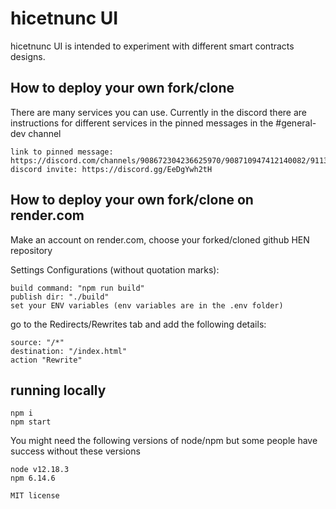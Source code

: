 # hicetnunc UI

hicetnunc UI is intended to experiment with different smart contracts designs.

## How to deploy your own fork/clone
There are many services you can use. Currently in the discord there are instructions for different services in the pinned messages in the #general-dev channel

```
link to pinned message: https://discord.com/channels/908672304236625970/908710947412140082/911347676258369597
discord invite: https://discord.gg/EeDgYwh2tH
```
## How to deploy your own fork/clone on render.com

Make an account on render.com, choose your forked/cloned github HEN repository

Settings Configurations (without quotation marks):

```
build command: "npm run build"
publish dir: "./build"
set your ENV variables (env variables are in the .env folder)
```

go to the Redirects/Rewrites tab and add the following details:

```
source: "/*" 
destination: "/index.html"
action "Rewrite"
```

## running locally

```
npm i
npm start
```

You might need the following versions of node/npm but some people have success without these versions
```
node v12.18.3
npm 6.14.6
```

`MIT license`
